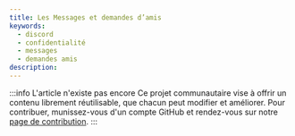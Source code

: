 ```yaml
---
title: Les Messages et demandes d’amis
keywords:
  - discord
  - confidentialité
  - messages
  - demandes amis
description: 
---
```


:::info L'article n'existe pas encore
Ce projet communautaire vise à offrir un contenu librement réutilisable, que chacun peut modifier et améliorer.
Pour contribuer, munissez-vous d'un compte GitHub et rendez-vous sur notre [page de contribution](/wiki/contribuer).
:::
